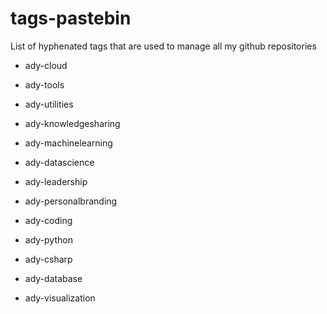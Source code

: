 # tags-pastebin
List of hyphenated tags that are used to manage all my github repositories

* ady-cloud

* ady-tools
* ady-utilities
* ady-knowledgesharing

* ady-machinelearning
* ady-datascience

* ady-leadership
* ady-personalbranding

* ady-coding
* ady-python
* ady-csharp
* ady-database

* ady-visualization
